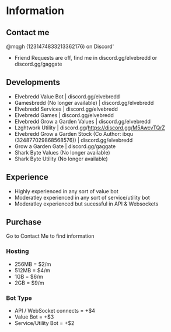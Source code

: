 # Information

## Contact me
@mqgh (1231474833213362176) on Discord'
- Friend Requests are off, find me in discord.gg/elvebredd or discord.gg/gaggate

## Developments
* Elvebredd Value Bot | discord.gg/elvebredd
* Gamesbredd (No longer available) | discord.gg/elvebredd
* Elvebredd Services | discord.gg/elvebredd
* Elvebredd Games | discord.gg/elvebredd
* Elvebredd Grow a Garden Values | discord.gg/elvebredd
* Lzghtwork Utility | discord.gg/https://discord.gg/M5AwcvTQrZ
* Elvebredd Grow a Garden Stock (Co Author: ibqu (324877029868568576)) | discord.gg/elvebredd
* Grow a Garden Gate | discord.gg/gaggate
* Shark Byte Values (No longer available)
* Shark Byte Utility (No longer available)

## Experience
* Highly experienced in any sort of value bot
* Moderatley experienced in any sort of service/utility bot
* Moderatley experienced but sucessful in API & Websockets

## Purchase
Go to Contact Me to find information
### Hosting
- 256MB = $2/m
- 512MB = $4/m
- 1GB = $6/m
- 2GB = $9/m
### Bot Type
- API / WebSocket connects = +$4
- Value Bot = +$3
- Service/Utility Bot = +$2

